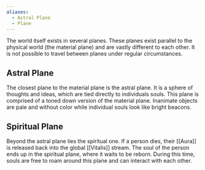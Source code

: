 ```yaml
---
aliases:
  - Astral Plane
  - Plane
---
```

The world itself exists in several planes. These planes exist parallel to the physical world (the material plane) and are vastly different to each other. It is not possible to travel between planes under regular circumstances.

## Astral Plane
The closest plane to the material plane is the astral plane. It is a sphere of thoughts and ideas, which are tied directly to individuals souls. This plane is comprised of a toned down version of the material plane.  Inanimate objects are pale and without color while individual souls look like bright beacons. 
## Spiritual Plane
Beyond the astral plane lies the spiritual one. If a person dies, their [[Aura]] is released back into the global [[Vitalis]] stream. The soul of the person ends up in the spiritual plane, where it waits to be reborn. During this time, souls are free to roam around this plane and can interact with each other. 